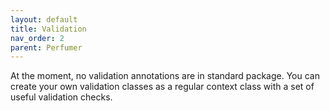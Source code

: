 ```yaml
---
layout: default
title: Validation
nav_order: 2
parent: Perfumer
---
```


At the moment, no validation annotations are in standard package. 
You can create your own validation classes as a regular context class with a set of useful validation checks.
